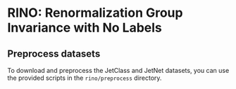 # RINO: Renormalization Group Invariance with No Labels

## Preprocess datasets
To download and preprocess the JetClass and JetNet datasets, you can use the provided scripts in the `rino/preprocess` directory. 